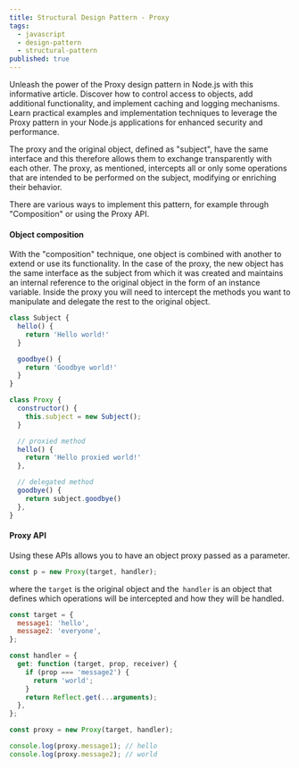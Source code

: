 ```yaml
---
title: Structural Design Pattern - Proxy
tags:
  - javascript
  - design-pattern
  - structural-pattern
published: true
---
```


Unleash the power of the Proxy design pattern in Node.js with this informative article. Discover how to control access to objects, add additional functionality, and implement caching and logging mechanisms. Learn practical examples and implementation techniques to leverage the Proxy pattern in your Node.js applications for enhanced security and performance.

<!--more-->

The proxy and the original object, defined as "subject", have the same interface and this therefore allows them to exchange transparently with each other. The proxy, as mentioned, intercepts all or only some operations that are intended to be performed on the subject, modifying or enriching their behavior.

There are various ways to implement this pattern, for example through "Composition" or using the Proxy API.

#### Object composition

With the "composition" technique, one object is combined with another to extend or use its functionality. In the case of the proxy, the new object has the same interface as the subject from which it was created and maintains an internal reference to the original object in the form of an instance variable. Inside the proxy you will need to intercept the methods you want to manipulate and delegate the rest to the original object.

```javascript
class Subject {
  hello() {
    return 'Hello world!'
  }

  goodbye() {
    return 'Goodbye world!'
  }
}

class Proxy {
  constructor() {
    this.subject = new Subject();
  }

  // proxied method
  hello() {
    return 'Hello proxied world!'
  },

  // delegated method
  goodbye() {
    return subject.goodbye()
  },
}
```

#### Proxy API

Using these APIs allows you to have an object proxy passed as a parameter.

```javascript
const p = new Proxy(target, handler);
```

where the `target` is the original object and the` handler` is an object that defines which operations will be intercepted and how they will be handled.

```javascript
const target = {
  message1: 'hello',
  message2: 'everyone',
};

const handler = {
  get: function (target, prop, receiver) {
    if (prop === 'message2') {
      return 'world';
    }
    return Reflect.get(...arguments);
  },
};

const proxy = new Proxy(target, handler);

console.log(proxy.message1); // hello
console.log(proxy.message2); // world
```
